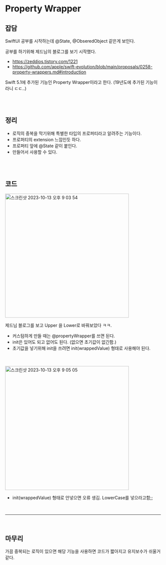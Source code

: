 # Property Wrapper

## 잡담  

SwiftUI 공부를 시작하는데 @State, @ObseredObject 같은게 보인다.

공부를 하기위해 제드님의 블로그를 보기 시작했다.

- https://zeddios.tistory.com/1221
- https://github.com/apple/swift-evolution/blob/main/proposals/0258-property-wrappers.md#introduction 

Swift 5.1에 추가된 기능인 Property Wrapper이라고 한다. (19년도에 추가된 기능이라니 ㄷㄷ..)


<br/>
<br/>

## 정리

- 로직의 중복을 막기위해 특별한 타입의 프로퍼티라고 알려주는 기능이다.
- 프로퍼티의 extension 느낌인듯 하다.
- 프로퍼티 앞에 @State 같이 붙인다. 
- 만들어서 사용할 수 있다.


<br/>
<br/>

## 코드

<img width="400" alt="스크린샷 2023-10-13 오후 9 03 54" src="https://github.com/brody424/TIL/assets/15370950/a8883fb5-7fdb-4f4c-8e7b-533df727a990">  

제드님 블로그를 보고 Upper 을 Lower로 바꿔보았다 ㅋㅋ.  
- 커스텀하게 만들 때는 @propertyWrapper를 쓰면 된다.  
- init은 있어도 되고 없어도 된다. (없으면 초기값이 없긴함.)
- 초기값을 넣기위해 init을 쓰려면 init(wrappedValue) 형태로 사용해야 된다. 
<br/><br/><br/>


<img width="400" alt="스크린샷 2023-10-13 오후 9 05 05" src="https://github.com/brody424/TIL/assets/15370950/2bccfdf5-0641-4dd0-bd7f-db963c3dc7cb">  

- init(wrappedValue) 형태로 안넣으면 오류 생김. LowerCase를 넣으라고함;;

<br/>

---
<br/>

## 마무리

가끔 중복되는 로직이 있으면 해당 기능을 사용하면 코드가 짧아지고 유지보수가 쉬울거 같다.